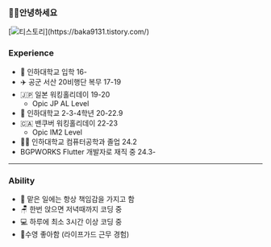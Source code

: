 ### 🤜🫷안녕하세요

[![티스토리](https://img.shields.io/badge/티스토리-FF9E0F?style=for-the-badge&logo=tistory&logoColor=white")](https://baka9131.tistory.com/)

### Experience

+ 🏫 인하대학교 입학 16-
+ ✈️ 공군 서산 20비행단 복무 17-19
+ 🇯🇵 일본 워킹홀리데이 19-20
  + Opic JP AL Level
+ 🏫 인하대학교 2-3-4학년 20-22.9
+ 🇨🇦 밴쿠버 워킹홀리데이 22-23
  + Opic IM2 Level
+ 🧑‍🎓 인하대학교 컴퓨터공학과 졸업 24.2
+ BGPWORKS Flutter 개발자로 재직 중 24.3-

---

### Ability

+ 💪 맡은 일에는 항상 책임감을 가지고 함
+ 🪑 한번 앉으면 저녁때까지 코딩 중
+ 💻 하루에 최소 3시간 이상 코딩 중
+ 🐬수영 좋아함 (라이프가드 근무 경험)
